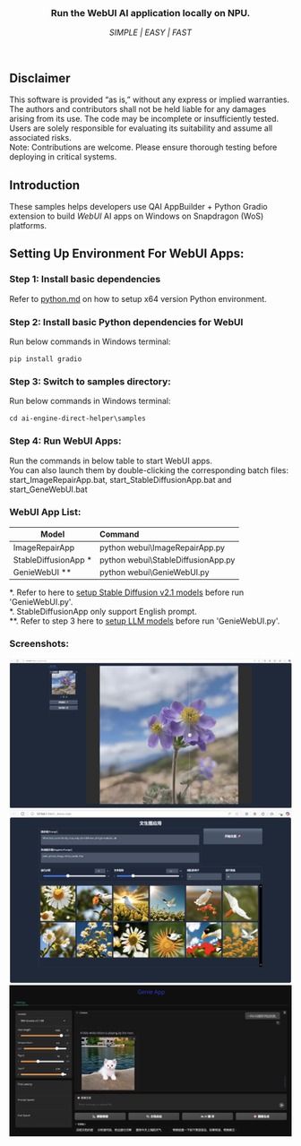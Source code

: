 <br>

<div align="center">
  <h3>Run the WebUI AI application locally on NPU.</h3>
  <p><i> SIMPLE | EASY | FAST </i></p>
</div>
<br>

## Disclaimer
This software is provided “as is,” without any express or implied warranties. The authors and contributors shall not be held liable for any damages arising from its use. The code may be incomplete or insufficiently tested. Users are solely responsible for evaluating its suitability and assume all associated risks. <br>
Note: Contributions are welcome. Please ensure thorough testing before deploying in critical systems.

## Introduction 
These samples helps developers use QAI AppBuilder + Python Gradio extension to build *WebUI* AI apps on Windows on Snapdragon (WoS) platforms.

## Setting Up Environment For WebUI Apps:

### Step 1: Install basic dependencies
Refer to [python.md](../../docs/python.md) on how to setup x64 version Python environment.

### Step 2: Install basic Python dependencies for WebUI
Run below commands in Windows terminal:
```
pip install gradio
```

### Step 3: Switch to samples directory:
Run below commands in Windows terminal:
```
cd ai-engine-direct-helper\samples
```

### Step 4: Run WebUI Apps:
Run the commands in below table to start WebUI apps. <br>
You can also launch them by double-clicking the corresponding batch files: start_ImageRepairApp.bat, start_StableDiffusionApp.bat and start_GeneWebUI.bat

### WebUI App List:

|  Model   | Command  |
|  ----  | :----    |
| ImageRepairApp | python webui\ImageRepairApp.py |
| StableDiffusionApp * | python webui\StableDiffusionApp.py |
| GenieWebUI ** | python webui\GenieWebUI.py |

*. Refer to here to [setup Stable Diffusion v2.1 models](../python/README.md) before run 'GenieWebUI.py'. <br>
*. StableDiffusionApp only support English prompt.<br>
**. Refer to step 3 here to [setup LLM models](../genie/python/README.md) before run 'GenieWebUI.py'.<br>

### Screenshots:
![image](screenshot/ImageRepairApp.jpg)
![image](screenshot/StableDiffusionApp.jpg)
![image](screenshot/GenieWebUI.png)
